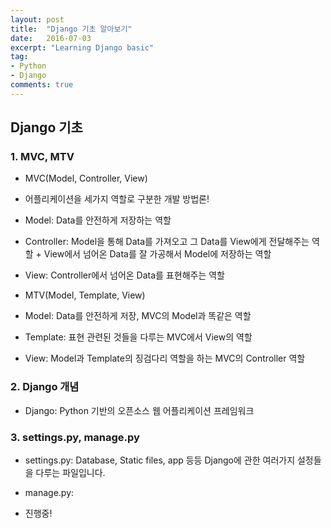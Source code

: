 ```yaml
---
layout: post
title:  "Django 기초 알아보기"
date:   2016-07-03
excerpt: "Learning Django basic"
tag:
- Python
- Django
comments: true
---
```


## Django 기초

### 1. MVC, MTV

- MVC(Model, Controller, View)
 - 어플리케이션을 세가지 역할로 구분한 개발 방법론!
 - Model: Data를 안전하게 저장하는 역할
 - Controller: Model을 통해 Data를 가져오고 그 Data를 View에게 전달해주는 역할
              \+ View에서 넘어온 Data를 잘 가공해서 Model에 저장하는 역할
 - View: Controller에서 넘어온 Data를 표현해주는 역할


- MTV(Model, Template, View)
 - Model: Data를 안전하게 저장, MVC의 Model과 똑같은 역할
 - Template: 표현 관련된 것들을 다루는 MVC에서 View의 역할
 - View: Model과 Template의 징검다리 역할을 하는 MVC의 Controller 역할


### 2. Django 개념
- Django: Python 기반의 오픈소스 웹 어플리케이션 프레임워크


### 3. settings.py, manage.py
- settings.py: Database, Static files, app 등등 Django에 관한 여러가지 설정들을 다루는 파일입니다.

- manage.py:

- 진행중!
